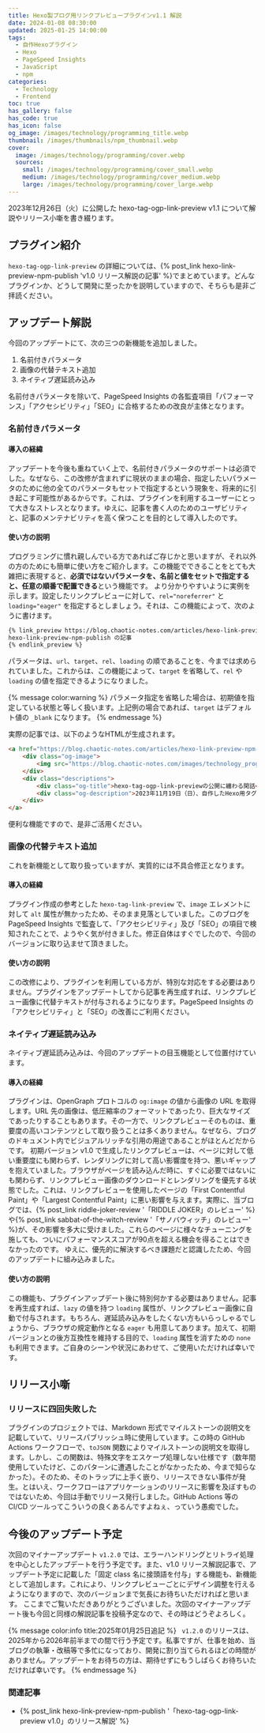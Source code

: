 ```yaml
---
title: Hexo製ブログ用リンクプレビュープラグインv1.1 解説
date: 2024-01-08 08:30:00
updated: 2025-01-25 14:00:00
tags:
  - 自作Hexoプラグイン
  - Hexo
  - PageSpeed Insights
  - JavaScript
  - npm
categories:
  - Technology
  - Frontend
toc: true
has_gallery: false
has_code: true
has_icon: false
og_image: /images/technology/programming_title.webp
thumbnail: /images/thumbnails/npm_thumbnail.webp
cover:
  image: /images/technology/programming/cover.webp
  sources:
    small: /images/technology/programming/cover_small.webp
    medium: /images/technology/programming/cover_medium.webp
    large: /images/technology/programming/cover_large.webp
---
```


2023年12月26日（火）に公開した hexo-tag-ogp-link-preview v1.1 について解説やリリース小噺を書き綴ります。

<!-- more -->

## プラグイン紹介

`hexo-tag-ogp-link-preview` の詳細については、{% post_link hexo-link-preview-npm-publish 'v1.0 リリース解説の記事' %}でまとめています。どんなプラグインか、どうして開発に至ったかを説明していますので、そちらも是非ご拝読ください。

## アップデート解説

今回のアップデートにて、次の三つの新機能を追加しました。

1. 名前付きパラメータ
2. 画像の代替テキスト追加
3. ネイティブ遅延読み込み

名前付きパラメータを除いて、PageSpeed Insights の各監査項目「パフォーマンス」「アクセシビリティ」「SEO」に合格するための改良が主体となります。

### 名前付きパラメータ

#### 導入の経緯

アップデートを今後も重ねていく上で、名前付きパラメータのサポートは必須でした。なぜなら、この改修が含まれずに現状のままの場合、指定したいパラメータのために他の全てのパラメータもセットで指定するという現象を、将来的に引き起こす可能性があるからです。これは、プラグインを利用するユーザーにとって大きなストレスとなります。ゆえに、記事を書く人のためのユーザビリティと、記事のメンテナビリティを高く保つことを目的として導入したのです。

#### 使い方の説明

プログラミングに慣れ親しんでいる方であればご存じかと思いますが、それ以外の方のためにも簡単に使い方をご紹介します。この機能でできることをとても大雑把に表現すると、**必須ではないパラメータを、名前と値をセットで指定すると、任意の順番で配置できる**という機能です。
より分かりやすいように実例を示します。設定したリンクプレビューに対して、`rel="noreferrer"` と `loading="eager"` を指定するとしましょう。それは、この機能によって、次のように書けます。

```markdown
{% link_preview https://blog.chaotic-notes.com/articles/hexo-link-preview-npm-publish/ loading:eager rel:noreferrer %}
hexo-link-preview-npm-publish の記事
{% endlink_preview %}
```

パラメータは、`url`、`target`、`rel`、`loading` の順であることを、今までは求められていました。これからは、この機能によって、`target` を省略して、`rel` や `loading` の値を指定できるようになりました。

{% message color:warning %}
パラメータ指定を省略した場合は、初期値を指定している状態と等しく扱います。上記例の場合であれば、`target` はデフォルト値の `_blank` になります。
{% endmessage %}

実際の記事では、以下のようなHTMLが生成されます。

```html
<a href="https://blog.chaotic-notes.com/articles/hexo-link-preview-npm-publish/" target="_blank" rel="noreferrer" class="link-preview">
    <div class="og-image">
        <img src="https://blog.chaotic-notes.com/images/technology_programming_title.webp" alt="hexo-tag-ogp-link-previewの公開に纏わる閑話" loading="eager">
    </div>
    <div class="descriptions">
        <div class="og-title">hexo-tag-ogp-link-previewの公開に纏わる閑話</div>
        <div class="og-description">2023年11月19日（日）、自作したHexo用タグプラグイン hexo-tag-ogp-link-preview v1.0.0 を、npmに公開しました。本記事では、プラグインの開発に至った経緯やIcarusテーマでの設定例等、プラグインのREADMEに書いていないような他愛も...</div>
    </div>
</a>
```

便利な機能ですので、是非ご活用ください。

### 画像の代替テキスト追加

これを新機能として取り扱っていますが、実質的には不具合修正となります。

#### 導入の経緯

プラグイン作成の参考とした `hexo-tag-link-preview` で、`image` エレメントに対して `alt` 属性が無かったため、そのまま見落としていました。このブログを PageSpeed Insights で監査して、「アクセシビリティ」及び「SEO」の項目で検知されたことで、ようやく気が付きました。修正自体はすぐでしたので、今回のバージョンに取り込ませて頂きました。

#### 使い方の説明

この改修により、プラグインを利用している方が、特別な対応をする必要はありません。プラグインをアップデートしてから記事を再生成すれば、リンクプレビュー画像に代替テキストが付与されるようになります。PageSpeed Insights の「アクセシビリティ」と「SEO」の改善にご利用ください。

### ネイティブ遅延読み込み

ネイティブ遅延読み込みは、今回のアップデートの目玉機能として位置付けています。

#### 導入の経緯

プラグインは、OpenGraph プロトコルの `og:image` の値から画像の URL を取得します。URL 先の画像は、低圧縮率のフォーマットであったり、巨大なサイズであったりすることもあります。その一方で、リンクプレビューそのものは、重要度の高いコンテンツとして取り扱うことは多くありません。なぜなら、ブログのドキュメント内でビジュアルリッチな引用の用途であることがほとんどだからです。
初期バージョン v1.0 で生成したリンクプレビューは、ページに対して低い重要度にも関わらず、レンダリングに対して高い影響度を持つ、悪いギャップを抱えていました。ブラウザがページを読み込んだ時に、すぐに必要ではないにも関わらず、リンクプレビュー画像のダウンロードとレンダリングを優先する状態でした。これは、リンクプレビューを使用したページの「First Contentful Paint」や「Largest Contentful Paint」に悪い影響を与えます。実際に、当ブログでは、{% post_link riddle-joker-review '「RIDDLE JOKER」のレビュー' %}や{% post_link sabbat-of-the-witch-review '「サノバウィッチ」のレビュー' %}が、その影響を多大に受けました。これらのページに様々なチューニングを施しても、ついにパフォーマンススコアが90点を超える機会を得ることはできなかったのです。
ゆえに、優先的に解決するべき課題だと認識したため、今回のアップデートに組み込みました。

#### 使い方の説明

この機能も、プラグインアップデート後に特別何かする必要はありません。記事を再生成すれば、`lazy` の値を持つ `loading` 属性が、リンクプレビュー画像に自動で付与されます。もちろん、遅延読み込みをしたくない方もいらっしゃるでしょうから、ブラウザの規定動作となる `eager` も用意してあります。加えて、初期バージョンとの後方互換性を維持する目的で、`loading` 属性を消すための `none` も利用できます。ご自身のシーンや状況にあわせて、ご使用いただければ幸いです。

## リリース小噺

### リリースに四回失敗した

プラグインのプロジェクトでは、Markdown 形式でマイルストーンの説明文を記載していて、リリースパブリッシュ時に使用しています。この時の GitHub Actions ワークフローで、`toJSON` 関数によりマイルストーンの説明文を取得します。しかし、この関数は、特殊文字をエスケープ処理しない仕様です（数年間使用していたけど、このパターンに遭遇したことがなかったため、今まで知らなかった）。そのため、そのトラップに上手く嵌り、リリースできない事件が発生。とはいえ、ワークフローはアプリケーションのリリースに影響を及ぼすものではないため、今回は手動でリリース発行しました。GitHub Actions 等の CI/CD ツールってこういうの良くあるんですよねぇ、っていう愚痴でした。

## 今後のアップデート予定

次回のマイナーアップデート `v1.2.0` では、エラーハンドリングとリトライ処理を中心としたアップデートを行う予定です。また、v1.0 リリース解説記事で、アップデート予定に記載した「固定 class 名に接頭語を付与」する機能も、新機能として追加します。これにより、リンクプレビューごとにデザイン調整を行えるようになりますので、次のバージョンまで気長にお待ちいただければと思います。
ここまでご覧いただきありがとうございました。次回のマイナーアップデート後も今回と同様の解説記事を投稿予定なので、その時はどうぞよろしく。

{% message color:info title:2025年01月25日追記 %}
` v1.2.0` のリリースは、2025年から2026年前半までの間で行う予定です。私事ですが、仕事を始め、当ブログの執筆・改稿等で多忙になっており、開発に割り当てられるほどの時間がありません。アップデートをお待ちの方は、期待せずにもうしばらくお待ちいただければ幸いです。
{% endmessage %}

### 関連記事

- {% post_link hexo-link-preview-npm-publish '「hexo-tag-ogp-link-preview v1.0」のリリース解説' %}
